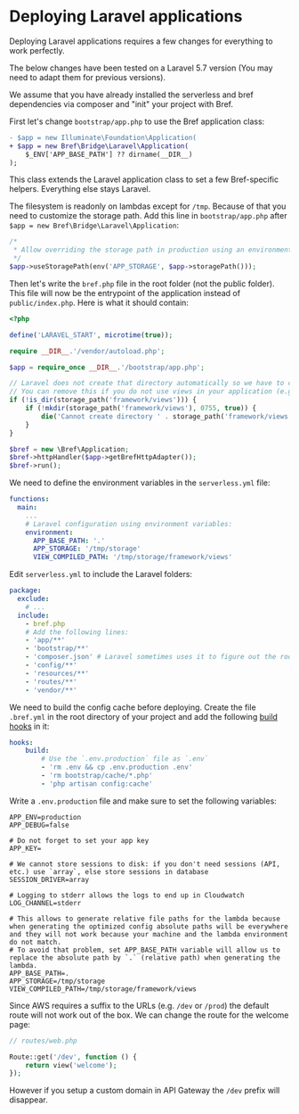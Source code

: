 # Deploying Laravel applications

Deploying Laravel applications requires a few changes for everything to work perfectly.

The below changes have been tested on a Laravel 5.7 version (You may need to adapt them for previous versions).

We assume that you have already installed the serverless and bref dependencies via composer and "init" your project with Bref.

First let's change `bootstrap/app.php` to use the Bref application class:

```diff
- $app = new Illuminate\Foundation\Application(
+ $app = new Bref\Bridge\Laravel\Application(
    $_ENV['APP_BASE_PATH'] ?? dirname(__DIR__)
);
```

This class extends the Laravel application class to set a few Bref-specific helpers. Everything else stays Laravel.

The filesystem is readonly on lambdas except for `/tmp`. Because of that you need to customize the storage path. Add this line in `bootstrap/app.php` after `$app = new Bref\Bridge\Laravel\Application`:

```php
/*
 * Allow overriding the storage path in production using an environment variable.
 */
$app->useStoragePath(env('APP_STORAGE', $app->storagePath()));
```

Then let's write the `bref.php` file in the root folder (not the public folder). This file will now be the entrypoint of the application instead of `public/index.php`. Here is what it should contain:

```php
<?php

define('LARAVEL_START', microtime(true));

require __DIR__.'/vendor/autoload.php';

$app = require_once __DIR__.'/bootstrap/app.php';

// Laravel does not create that directory automatically so we have to create it
// You can remove this if you do not use views in your application (e.g. for an API)
if (!is_dir(storage_path('framework/views'))) {
    if (!mkdir(storage_path('framework/views'), 0755, true)) {
        die('Cannot create directory ' . storage_path('framework/views'));
    }
}

$bref = new \Bref\Application;
$bref->httpHandler($app->getBrefHttpAdapter());
$bref->run();
```

We need to define the environment variables in the `serverless.yml` file:

```yaml
functions:
  main:
    ...
    # Laravel configuration using environment variables:
    environment:
      APP_BASE_PATH: '.'
      APP_STORAGE: '/tmp/storage'
      VIEW_COMPILED_PATH: '/tmp/storage/framework/views'
```

Edit `serverless.yml` to include the Laravel folders:

```yaml
package:
  exclude:
    # ...
  include:
    - bref.php
    # Add the following lines:
    - 'app/**'
    - 'bootstrap/**'
    - 'composer.json' # Laravel sometimes uses it to figure out the root directory
    - 'config/**'
    - 'resources/**'
    - 'routes/**'
    - 'vendor/**'
```

We need to build the config cache before deploying. Create the file `.bref.yml` in the root directory of your project and add the following [build hooks](#build-hooks) in it:

```yaml
hooks:
    build:
        # Use the `.env.production` file as `.env`
        - 'rm .env && cp .env.production .env'
        - 'rm bootstrap/cache/*.php'
        - 'php artisan config:cache'
```

Write a `.env.production` file and make sure to set the following variables:

```dotenv
APP_ENV=production
APP_DEBUG=false

# Do not forget to set your app key
APP_KEY=

# We cannot store sessions to disk: if you don't need sessions (API, etc.) use `array`, else store sessions in database
SESSION_DRIVER=array

# Logging to stderr allows the logs to end up in Cloudwatch
LOG_CHANNEL=stderr

# This allows to generate relative file paths for the lambda because when generating the optimized config absolute paths will be everywhere and they will not work because your machine and the lambda environment do not match.
# To avoid that problem, set APP_BASE_PATH variable will allow us to replace the absolute path by `.` (relative path) when generating the lambda.
APP_BASE_PATH=.
APP_STORAGE=/tmp/storage
VIEW_COMPILED_PATH=/tmp/storage/framework/views
```

Since AWS requires a suffix to the URLs (e.g. `/dev` or `/prod`) the default route will not work out of the box. We can change the route for the welcome page:

```php
// routes/web.php

Route::get('/dev', function () {
    return view('welcome');
});
```

However if you setup a custom domain in API Gateway the `/dev` prefix will disappear.
